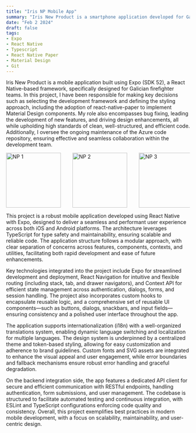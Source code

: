 ```yaml
---
title: "Iris NP Mobile App"
summary: "Iris New Product is a smartphone application developed for Galician Fire Fighters, designed to report incidents."
date: "Feb 2 2024"
draft: false
tags:
- Expo
- React Native
- Typescript
- React Native Paper
- Material Design
- Git
---
```


Iris New Product is a mobile application built using Expo (SDK 52), a React Native-based framework, specifically designed for Galician firefighter teams. In this project, I have been responsible for making key decisions such as selecting the development framework and defining the styling approach, including the adoption of react-native-paper to implement Material Design components. My role also encompasses bug fixing, leading the development of new features, and driving design enhancements, all while upholding high standards of clean, well-structured, and efficient code. Additionally, I oversee the ongoing maintenance of the Azure code repository, ensuring effective and seamless collaboration within the development team.

<div style="display: flex; gap: 32px; justify-content: center">
    <div style="display: flex; overflow-x: auto; width: 524px; gap: 32px;">
        <img src="/images/np-login.png" alt="NP 1" width="150"/>
        <img src="/images/np-form1.png" alt="NP 2" width="150"/>
        <img src="/images/np-form2.png" alt="NP 3" width="150"/>
        <img src="/images/np-form3.png" alt="NP 4" width="150"/>
        <img src="/images/np-form5.png" alt="NP 5" width="150"/>
    </div>
</div>

This project is a robust mobile application developed using React Native with Expo, designed to deliver a seamless and performant user experience across both iOS and Android platforms. The architecture leverages TypeScript for type safety and maintainability, ensuring scalable and reliable code. The application structure follows a modular approach, with clear separation of concerns across features, components, contexts, and utilities, facilitating both rapid development and ease of future enhancements.

Key technologies integrated into the project include Expo for streamlined development and deployment, React Navigation for intuitive and flexible routing (including stack, tab, and drawer navigators), and Context API for efficient state management across authentication, dialogs, forms, and session handling. The project also incorporates custom hooks to encapsulate reusable logic, and a comprehensive set of reusable UI components—such as buttons, dialogs, snackbars, and input fields—ensuring consistency and a polished user interface throughout the app.

The application supports internationalization (i18n) with a well-organized translations system, enabling dynamic language switching and localization for multiple languages. The design system is underpinned by a centralized theme and token-based styling, allowing for easy customization and adherence to brand guidelines. Custom fonts and SVG assets are integrated to enhance the visual appeal and user engagement, while error boundaries and fallback mechanisms ensure robust error handling and graceful degradation.

On the backend integration side, the app features a dedicated API client for secure and efficient communication with RESTful endpoints, handling authentication, form submissions, and user management. The codebase is structured to facilitate automated testing and continuous integration, with ESLint and TypeScript configurations enforcing code quality and consistency. Overall, this project exemplifies best practices in modern mobile development, with a focus on scalability, maintainability, and user-centric design.